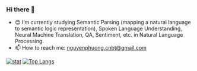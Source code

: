 ### Hi there 👋

<!--
**phuongnm-bkhn/phuongnm-bkhn** is a ✨ _special_ ✨ repository because its `README.md` (this file) appears on your GitHub profile.

Here are some ideas to get you started:

- 🔭 I’m currently study on Semantic Parsing in Natural Language Processing.
- 📫 How to reach me: nguyenphuong.cnbt@gmail.com
-->

- :relieved: I’m currently studying Semantic Parsing (mapping a natural language to semantic logic representation), Spoken Language Understanding, Neural Machine Translation, QA, Sentiment, etc. in Natural Language Processing.
- 📫 How to reach me: nguyenphuong.cnbt@gmail.com

[![stat](https://github-readme-stats.vercel.app/api?username=phuongnm-bkhn&count_private=true&show_icons=true)](https://github.com/phuongnm-bkhn/phuongnm-bkhn) 
[![Top Langs](https://github-readme-stats.vercel.app/api/top-langs/?username=phuongnm-bkhn&layout=compact)](https://github.com/phuongnm-bkhn/phuongnm-bkhn)
<!--
<a href="https://github.com/phuongnm-bkhn/legal_text_retrieval">
  <img align="center" src="https://github-readme-stats.vercel.app/api/pin/?username=phuongnm-bkhn&repo=legal_text_retrieval" />
</a>

<a href="https://github.com/phuongnm-bkhn/multisources-trans-nmt">
  <img align="center" src="https://github-readme-stats.vercel.app/api/pin/?username=phuongnm-bkhn&repo=multisources-trans-nmt" />
</a> 
<a href="https://github.com/phuongnm-bkhn/JointBERT_CAE">
  <img align="center" src="https://github-readme-stats.vercel.app/api/pin/?username=phuongnm-bkhn&repo=JointBERT_CAE" />
</a> 
<a href="https://github.com/phuongnm-bkhn/OpenQA">
  <img align="center" src="https://github-readme-stats.vercel.app/api/pin/?username=phuongnm-bkhn&repo=OpenQA" />
</a>

<a href="https://github.com/phuongnm-bkhn/erc-sentiment">
  <img align="center" src="https://github-readme-stats.vercel.app/api/pin/?username=phuongnm-bkhn&repo=erc-sentiment" />
</a> -->
